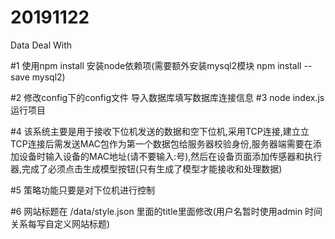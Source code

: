 # 20191122
 Data Deal With
 
 #1 使用npm install 安装node依赖项(需要额外安装mysql2模块 npm install --save mysql2)
  
 #2 修改config下的config文件 导入数据库填写数据库连接信息
 #3 node index.js 运行项目
 
 #4 该系统主要是用于接收下位机发送的数据和空下位机,采用TCP连接,建立立TCP连接后需发送MAC包作为第一个数据包给服务器校验身份,服务器端需要在添加设备时输入设备的MAC地址(请不要输入:号),然后在设备页面添加传感器和执行器,完成了必须点击生成模型按钮(只有生成了模型才能接收和处理数据)
 
 #5 策略功能只要是对下位机进行控制
 
 #6 网站标题在 /data/style.json 里面的title里面修改(用户名暂时使用admin 时间关系每写自定义网站标题)
